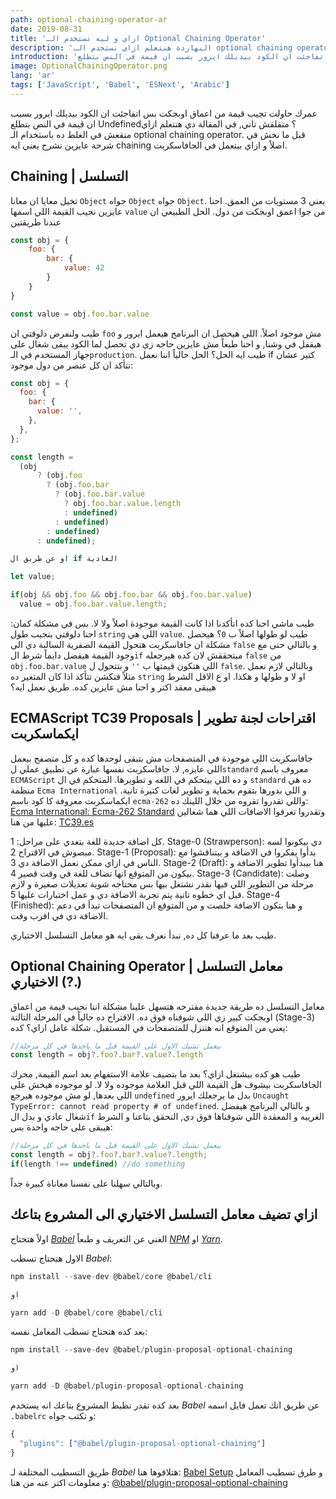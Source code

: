 ```yaml
---
path: optional-chaining-operator-ar
date: 2019-08-31
title: 'ازاي و ليه تستخدم الـ Optional Chaining Operator'
description: 'النهاردة هنتعلم ازاي نستخدم الـ optional chaining operator عشان نتخلص من ايرورز الابوجكتس و الif الطويلة.'
introduction: 'عمرك حاولت تجيب قيمة من اعماق اوبجكت بس اتفاجئت ان الكود بيديلك ايرور بسبب ان قيمة في النص بتطلع Undefined؟ في المقالة دي هنتعلم ازاي منقعش في الغلط ده باستخدام الـ optional chaining operator.'
image: OptionalChainingOperator.png
lang: 'ar'
tags: ['JavaScript', 'Babel', 'ESNext', 'Arabic']
---
```


عمرك حاولت تجيب قيمة من اعماق اوبجكت بس اتفاجئت ان الكود بيديلك ايرور بسبب ان قيمة في النص بتطلع Undefined؟ متقلقش تاني, في المقالة دي هنتعلم ازاي منقعش في الغلط ده باستخدام الـ optional chaining operator. قبل ما نخش في شرحة عايزين نشرح يعني ايه chaining اصلاً و ازاي بيتعمل في الجافاسكربت.

## Chaining | التسلسل

تخيل معايا ان معانا `Object` جواه `Object` جواه `Object`. يعني 3 مستويات من العمق. احنا عايزين نجيب القيمة اللي اسمها `value` من جوا اعمق اوبجكت من دول. الحل الطبيعي ان عندنا طريقتين

<div dir="ltr" align="left">

```js
const obj = {
	foo: {
		bar: {
			value: 42
		}
	}
}

const value = obj.foo.bar.value
```

</div>

طيب ولنفرض دلوقتي ان `foo` مش موجود اصلاً. اللي هيحصل ان البرنامج هيعمل ايرور و هيقفل في وشنا, و احنا طبعاً مش عايزين حاجه زي دي تحصل لما الكود يبقى شغال على جهاز المستخدم في الـ`production`. طيب ايه الحل؟ الحل حالياً اننا نعمل if كتير عشان نتأكد ان كل عنصر من دول موجود:

<div dir="ltr" align="left">

```js
const obj = {
  foo: {
    bar: {
      value: '',
    },
  },
};

const length =
  (obj
      ? (obj.foo
        ? (obj.foo.bar
          ? (obj.foo.bar.value
            ? obj.foo.bar.value.length
            : undefined)
          : undefined)
        : undefined)
      : undefined);

او عن طريق ال if العادية

let value;

if(obj && obj.foo && obj.foo.bar && obj.foo.bar.value)
  value = obj.foo.bar.value.length;

```

</div>

طيب ماشي احنا كده اتأكدنا اذا كانت القيمة موجودة اصلاً ولا لا. بس في مشكلة كمان: احنا دلوقتي بنجيب طول `string` اللي هي `value`. طيب لو طولها اصلاً ب `0`؟ هيحصل مشكلة ان جافاسكربت هتحول القيمة الصفرية السالبة دي الى `false` و بالتالي حتى مع وجود القيمة هيفضل دايماً شرط ال`if` ميتحققش لان كده هيرجعله `false` من `obj.foo.bar.value` اللي هتكون قيمتها ب `''` و بتتحول ل `false`. وبالتالي لازم نعمل مثلاً فنكشن تتأكد اذا كان المتغير ده `string` او لا و طولها و هكذا. او ع الاقل الشرط هيبقى معقد اكتر و احنا مش عايزين كده. طريق نعمل ايه؟

## ECMAScript TC39 Proposals | اقتراحات لجنة تطوير ايكماسكربت

جافاسكربت اللي موجودة في المتصفحات مش بتبقى لوحدها كده و كل متصفح بيعمل اللي عايزه, لا. جافاسكربت نفسها عبارة عن تطبيق عملي ل`standard` معروف باسم `ECMAScript` و ده اللي بيتحكم في اللغه و تطويرها. المتحكم في ال `standard` ده هي منظمة `Ecma International` و اللي بدورها بتقوم بحماية و تطوير لغات كتيرة تانية. ايكماسكربت معروفة كا كود باسم `ecma-262` واللي تقدروا تقروه من خلال اللينك ده: [Ecma International: Ecma-262 Standard](https://www.ecma-international.org/publications/standards/Ecma-262.htm) وتقدروا تعرفوا الاضافات اللي هما شغالين عليها من هنا: [TC39.es](https://tc39.es/)

كل اضافة جديدة للغة بتعدي على مراحل:
1\. Stage-0 (Strawperson): دي بيكونوا لسه مبصوش في الاقتراح
2\. Stage-1 (Proposal): بدأوا يفكروا في الاضافة و بيتناقشوا مع الناس في ازاي ممكن نعمل الاضافة دي
3\. Stage-2 (Draft): هنا بيبدأوا تطوير الاضافة و بيكون من المتوقع انها تضاف للغة في وقت قصير
4\. Stage-3 (Candidate): وصلت مرحلة من التطوير اللي فيها نقدر نشتغل بيها بس محتاجه شوية تعديلات صغيرة و لازم قبل اي خطوه تانية يتم تجربة الاضافة دي و عمل اختبارات عليها
5\. Stage-4 (Finished): و هنا بتكون الاضافة خلصت و من المتوقع ان المتصفحات تبدأ في دعم الاضافة دي في اقرب وقت.

طيب بعد ما عرفنا كل ده, نبدأ نعرف بقى ايه هو معامل التسلسل الاختياري.

## Optional Chaining Operator | معامل التسلسل الاختياري (?.)

معامل التسلسل ده طريقة جديدة مقترحه هتسهل علينا مشكلة اننا نجيب قيمة من اعماق اوبجكت كبير زي اللي شوفناه فوق ده. الاقتراح ده حالياً في المرحلة التالتة (Stage-3) يعني من المتوقع انه هتنزل للمتصفحات في المستقبل. شكلة عامل ازاي؟ كده:

<div dir="ltr" align="left">

```js
//بيعمل تشيك الاول على القيمة قبل ما ياخدها في كل مرحلة
const length = obj?.foo?.bar?.value?.length
```

</div>

طيب هو كده بيشتغل ازاي؟ بعد ما بتضيف علامة الاستفهام بعد اسم القيمة, محرك الجافاسكربت بيشوف هل القيمة اللي قبل العلامة موجوده ولا لا. لو موجوده هيخش على اللي بعدها, لو مش موجوده هيرجع `undefined` بدل ما يرجعلك ايرور `Uncaught TypeError: cannot read property # of undefined`. و بالتالي البرنامج هيفضل شغال عادي و بدل ال`if` الغريبه و المعقدة اللي شوفناها فوق دي, التحقق بتاعنا و الشرط هيبقى على حاجه واحدة بس:

<div dir="ltr" align="left">

```js
//بيعمل تشيك الاول على القيمة قبل ما ياخدها في كل مرحلة
const length = obj?.foo?.bar?.value?.length;
if(length !== undefined) //do something
```

</div>

وبالتالي سهلنا على نفسنا معاناة كبيرة جداً.

## ازاي تضيف معامل التسلسل الاختياري الى المشروع بتاعك

اولاً هتحتاج [_Babel_](https://babeljs.io/) الغني عن التعريف و طبعاً [_NPM_](https://www.npmjs.com/) او [_Yarn_](https://yarnpkg.com/).

الاول هتحتاج تسطب _Babel_:

<div dir="ltr" align="left">

```js
npm install --save-dev @babel/core @babel/cli

او

yarn add -D @babel/core @babel/cli
```

</div>

بعد كده هتحتاج تسطب المعامل نفسه:

<div dir="ltr" align="left">

```js
npm install --save-dev @babel/plugin-proposal-optional-chaining

او

yarn add -D @babel/plugin-proposal-optional-chaining
```

</div>

بعد كده تقدر تظبط المشروع بتاعك انه يستخدم _Babel_ عن طريق انك تعمل فايل اسمه `.babelrc` و تكتب جواه:

<div dir="ltr" align="left">

```js
{
  "plugins": ["@babel/plugin-proposal-optional-chaining"]
}
```

</div>

طريق التسطيب المختلفة لـ _Babel_ هتلاقوها هنا: [Babel Setup](https://babeljs.io/setup) و طرق تسطيب المعامل و معلومات اكتر عنه من هنا: [@babel/plugin-proposal-optional-chaining](https://babeljs.io/docs/en/babel-plugin-proposal-optional-chaining)
